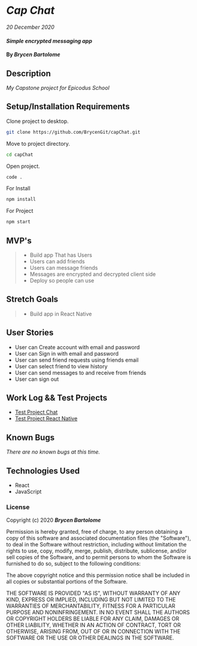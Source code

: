# _Cap Chat_

_20 December 2020_

#### _Simple encrypted messaging app_

#### By _**Brycen Bartolome**_

## Description

_My Capstone project for Epicodus School_

## Setup/Installation Requirements

Clone project to desktop.

```bash
git clone https://github.com/BrycenGit/capChat.git
```

Move to project directory.

```bash
cd capChat
```

Open project.

```bash
code .
```

For Install

```bash
npm install
```

For Project

```bash
npm start
```

## MVP's

> - Build app That has Users
> - Users can add friends
> - Users can message friends
> - Messages are encrypted and decrypted client side
> - Deploy so people can use

## Stretch Goals

> - Build app in React Native

## User Stories

- User can Create account with email and password
- User can Sign in with email and password
- User can send friend requests using friends email
- User can select friend to view history
- User can send messages to and receive from friends
- User can sign out

## Work Log && Test Projects

- [Test Project Chat](https://github.com/BrycenGit/Capstone-Chat)
- [Test Project React Native](https://github.com/BrycenGit/imgShareExpo)

## Known Bugs

_There are no known bugs at this time._

## Technologies Used

- React
- JavaScript

### License

Copyright (c) 2020 **_Brycen Bartolome_**

Permission is hereby granted, free of charge, to any person obtaining a copy of this software and associated documentation files (the "Software"), to deal in the Software without restriction, including without limitation the rights to use, copy, modify, merge, publish, distribute, sublicense, and/or sell copies of the Software, and to permit persons to whom the Software is furnished to do so, subject to the following conditions:

The above copyright notice and this permission notice shall be included in all copies or substantial portions of the Software.

THE SOFTWARE IS PROVIDED "AS IS", WITHOUT WARRANTY OF ANY KIND, EXPRESS OR IMPLIED, INCLUDING BUT NOT LIMITED TO THE WARRANTIES OF MERCHANTABILITY, FITNESS FOR A PARTICULAR PURPOSE AND NONINFRINGEMENT. IN NO EVENT SHALL THE AUTHORS OR COPYRIGHT HOLDERS BE LIABLE FOR ANY CLAIM, DAMAGES OR OTHER LIABILITY, WHETHER IN AN ACTION OF CONTRACT, TORT OR OTHERWISE, ARISING FROM, OUT OF OR IN CONNECTION WITH THE SOFTWARE OR THE USE OR OTHER DEALINGS IN THE SOFTWARE.
